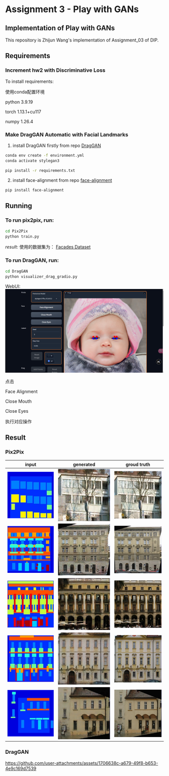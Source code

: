 # Assignment 3 - Play with GANs

## Implementation of Play with GANs

This repository is Zhijun Wang's implementation of Assignment_03 of DIP. 

## Requirements

### Increment hw2 with Discriminative Loss


To install requirements:

使用conda配置环境

python 3.9.19

torch 1.13.1+cu117

numpy 1.26.4


### Make DragGAN Automatic with Facial Landmarks

1. install DragGAN firstly
from repo [DragGAN](https://github.com/XingangPan/DragGAN)

```bash
conda env create -f environment.yml
conda activate stylegan3
```

```bash
pip install -r requirements.txt
```

2. install face-alignment
from repo [face-alignment](https://github.com/1adrianb/face-alignment)

```bash
pip install face-alignment
```


## Running


### To run pix2pix, run:


```bash
cd Pix2Pix
python train.py
```
*result:*
使用的数据集为：
[Facades Dataset](https://cmp.felk.cvut.cz/~tylecr1/facade/)

### To run DragGAN, run:


```bash
cd DragGAN
python visualizer_drag_gradio.py
```
WebUI:
![web](source/use.png)

点击

Face Alignment

Close Mouth

Close Eyes

执行对应操作


## Result

### Pix2Pix

|input|generated|groud truth|
| ---- | ---- | ---- |
|![input_1](source/1_input.png)|![pred_1](source/1_pred.png)|![gt_1](source/1_gt.png)|
|![input_2](source/2_input.png)|![pred_2](source/2_pred.png)|![gt_2](source/2_gt.png)|
|![input_3](source/3_input.png)|![pred_3](source/3_pred.png)|![gt_3](source/3_gt.png)|
|![input_4](source/4_input.png)|![pred_4](source/4_pred.png)|![gt_4](source/4_gt.png)|
|![input_0](source/0_input.png)|![pred_0](source/0_pred.png)|![gt_0](source/0_gt.png)|

### DragGAN

https://github.com/user-attachments/assets/1706638c-a679-49f8-b653-4e9c169d7539





